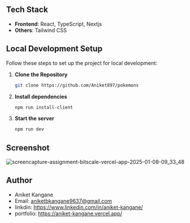 
## Tech Stack

- **Frontend**: React, TypeScript, Nextjs
- **Others**: Tailwind CSS

## Local Development Setup

Follow these steps to set up the project for local development:

1. **Clone the Repository**
   ```bash
   git clone https://github.com/Aniket897/pokemons
   
2. **Install dependencies**
   ```bash
   npm run install-client


5. **Start the server**
   ```bash
   npm run dev


## Screenshot
![screencapture-assignment-bitscale-vercel-app-2025-01-08-09_33_48](https://github.com/user-attachments/assets/db856dd2-5eb9-4d3d-88f5-198252b99ad8)


## Author

- Aniket Kangane
- Email: aniketbkangane9637@gmail.com
- linkdin: https://www.linkedin.com/in/aniket-kangane/
- portfolio: https://aniket-kangane.vercel.app/
